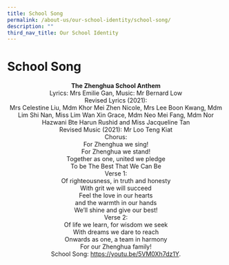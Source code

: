 ```yaml
---
title: School Song
permalink: /about-us/our-school-identity/school-song/
description: ""
third_nav_title: Our School Identity
---
```

# School Song



<center><b>The Zhenghua School Anthem</b><br>Lyrics: Mrs Emilie Gan, Music: Mr Bernard Low</center>

  

<center>Revised Lyrics (2021):<br>Mrs Celestine Liu, Mdm Khor Mei Zhen Nicole, Mrs Lee Boon Kwang, Mdm Lim Shi Nan, Miss Lim Wan Xin Grace, Mdm Neo Mei Fang, Mdm Nor Hazwani Bte Harun Rushid and Miss Jacqueline Tan</center>


<center>Revised Music (2021): Mr Loo Teng Kiat</center>

  

<center>Chorus:<br>For Zhenghua we sing!<br>For Zhenghua we stand!<br>Together as one, united we pledge<br>To be The Best That We Can Be</center>

  

<center>Verse 1:<br>Of righteousness, in truth and honesty<br>With grit we will succeed<br>Feel the love in our hearts<br>and the warmth in our hands<br>We’ll shine and give our best!</center>

  

<center>Verse 2:<br>Of life we learn, for wisdom we seek<br>With dreams we dare to reach<br>Onwards as one, a team in harmony<br>For our Zhenghua family!</center>

<center>School Song: <a href="https://youtu.be/5VM0Xh7dz1Y" target="_blank">https://youtu.be/5VM0Xh7dz1Y</a>.</center>
